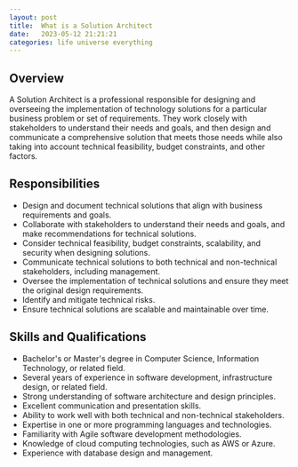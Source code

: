 ```yaml
---
layout: post
title:  What is a Solution Architect
date:   2023-05-12 21:21:21
categories: life universe everything
---
```

## Overview

A Solution Architect is a professional responsible for designing and overseeing the implementation of technology solutions for a particular business problem or set of requirements. They work closely with stakeholders to understand their needs and goals, and then design and communicate a comprehensive solution that meets those needs while also taking into account technical feasibility, budget constraints, and other factors.

## Responsibilities

 - Design and document technical solutions that align with business requirements and goals.
 - Collaborate with stakeholders to understand their needs and goals, and make recommendations for technical solutions.
 - Consider technical feasibility, budget constraints, scalability, and security when designing solutions.
 - Communicate technical solutions to both technical and non-technical stakeholders, including management.
 - Oversee the implementation of technical solutions and ensure they meet the original design requirements.
 - Identify and mitigate technical risks.
 - Ensure technical solutions are scalable and maintainable over time.
 
 ## Skills and Qualifications
 
  - Bachelor's or Master's degree in Computer Science, Information Technology, or related field.
  - Several years of experience in software development, infrastructure design, or related field.
  - Strong understanding of software architecture and design principles.
  - Excellent communication and presentation skills.
  - Ability to work well with both technical and non-technical stakeholders.
  - Expertise in one or more programming languages and technologies.
  - Familiarity with Agile software development methodologies.
  - Knowledge of cloud computing technologies, such as AWS or Azure.
  - Experience with database design and management.